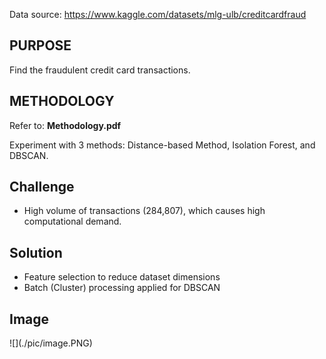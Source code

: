 Data source: https://www.kaggle.com/datasets/mlg-ulb/creditcardfraud

<h2>PURPOSE</h2>

Find the fraudulent credit card transactions.

<h2>METHODOLOGY</h2>

Refer to: **Methodology.pdf**

Experiment with 3 methods: Distance-based Method, Isolation Forest, and DBSCAN.

<h2>Challenge</h2>

* High volume of transactions (284,807), which causes high computational demand.

<h2>Solution</h2>

* Feature selection to reduce dataset dimensions
* Batch (Cluster) processing applied for DBSCAN

<h2>Image</h2>
![](./pic/image.PNG)
